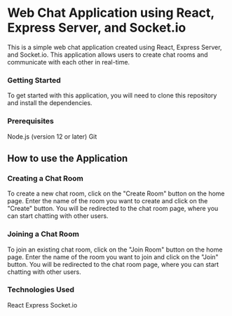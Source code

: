 <h1>Web Chat Application using React, Express Server, and Socket.io</h1>

This is a simple web chat application created using React, Express Server, and Socket.io. This application allows users to create chat rooms and communicate with each other in real-time.

<h3>Getting Started</h3>

To get started with this application, you will need to clone this repository and install the dependencies.

<h3>Prerequisites</h3>
Node.js (version 12 or later)
Git


<h2>How to use the Application</h2>

<h3>Creating a Chat Room</h3>
To create a new chat room, click on the "Create Room" button on the home page.
Enter the name of the room you want to create and click on the "Create" button.
You will be redirected to the chat room page, where you can start chatting with other users.

<h3>Joining a Chat Room</h3>
To join an existing chat room, click on the "Join Room" button on the home page.
Enter the name of the room you want to join and click on the "Join" button.
You will be redirected to the chat room page, where you can start chatting with other users.

<h3>Technologies Used</h3>

React
Express
Socket.io
